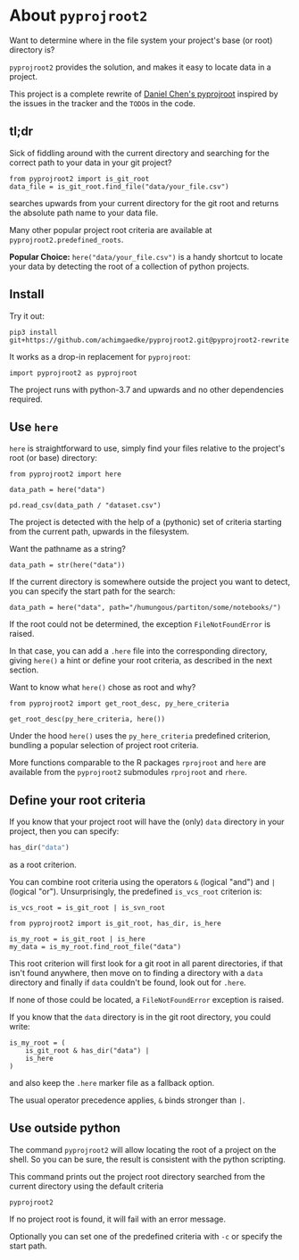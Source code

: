 # About `pyprojroot2`

Want to determine where in the file system your project's base (or root) directory is?

`pyprojroot2` provides the solution, and makes it easy to locate data in a project.

This project is a complete rewrite of [Daniel Chen's pyprojroot](https://github.com/chendaniely/pyprojroot)
inspired by the issues in the tracker and the `TODO`s in the code.

## tl;dr

Sick of fiddling around with the current directory and searching for the correct
path to your data in your git project?

```python3
from pyprojroot2 import is_git_root
data_file = is_git_root.find_file("data/your_file.csv")
```

searches upwards from your current directory for the git root and
returns the absolute path name to your data file.

Many other popular project root criteria are available at
`pyprojroot2.predefined_roots`.

**Popular Choice:** `here("data/your_file.csv")` is a handy shortcut to
locate your data by detecting the root of a collection of python projects.

## Install

Try it out:

```shell
pip3 install git+https://github.com/achimgaedke/pyprojroot2.git@pyprojroot2-rewrite
```

It works as a drop-in replacement for `pyprojroot`:

```python3
import pyprojroot2 as pyprojroot
```

The project runs with python-3.7 and upwards and no other dependencies
required.

## Use `here`

`here` is straightforward to use, simply find your files relative to
the project's root (or base) directory:

```python3
from pyprojroot2 import here

data_path = here("data")

pd.read_csv(data_path / "dataset.csv")
```

The project is detected with the help of a (pythonic) set of criteria starting
from the current path, upwards in the filesystem.

Want the pathname as a string?

```python3
data_path = str(here("data"))
```

If the current directory is somewhere outside the project you want to detect,
you can specify the start path for the search:

```pyton3
data_path = here("data", path="/humungous/partiton/some/notebooks/")
```

If the root could not be determined, the exception `FileNotFoundError` is raised.

In that case, you can add a `.here` file into the corresponding directory,
giving `here()` a hint or define your root criteria, as described in the
next section.

Want to know what `here()` chose as root and why?

```python3
from pyprojroot2 import get_root_desc, py_here_criteria

get_root_desc(py_here_criteria, here())
```

Under the hood `here()` uses the `py_here_criteria` predefined criterion,
bundling a popular selection of project root criteria.

More functions comparable to the R packages `rprojroot` and `here` are available
from the `pyprojroot2` submodules `rprojroot` and `rhere`.

## Define your root criteria

If you know that your project root will have the (only) `data` directory in
your project, then you can specify:

```python
has_dir("data")
```

as a root criterion.

You can combine root criteria using the operators `&` (logical "and") and
`|` (logical "or"). Unsurprisingly, the predefined `is_vcs_root` criterion is:

```python3
is_vcs_root = is_git_root | is_svn_root
```

```python3
from pyprojroot2 import is_git_root, has_dir, is_here

is_my_root = is_git_root | is_here
my_data = is_my_root.find_root_file("data")
```

This root criterion will first look for a git root in all parent directories,
if that isn't found anywhere, then move on to finding a directory with a
`data` directory and finally if `data` couldn't be found, look out for `.here`.

If none of those could be located, a `FileNotFoundError` exception is raised.

If you know that the `data` directory is in the git root directory, you
could write:

```python3
is_my_root = (
    is_git_root & has_dir("data") |
    is_here
)
```

and also keep the `.here` marker file as a fallback option.

The usual operator precedence applies, `&` binds stronger than `|`.

## Use outside python

The command `pyprojroot2` will allow locating the root of a project on
the shell. So you can be sure, the result is consistent with the python
scripting.

This command prints out the project root directory searched from the
current directory using the default criteria

```shell
pyprojroot2
```

If no project root is found, it will fail with an error message.

Optionally you can set one of the predefined criteria with ``-c`` or
specify the start path.